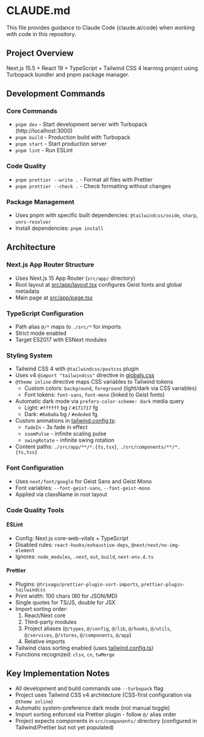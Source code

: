 # CLAUDE.md

This file provides guidance to Claude Code (claude.ai/code) when working with code in this repository.

## Project Overview

Next.js 15.5 + React 19 + TypeScript + Tailwind CSS 4 learning project using Turbopack bundler and pnpm package manager.

## Development Commands

### Core Commands
- `pnpm dev` - Start development server with Turbopack (http://localhost:3000)
- `pnpm build` - Production build with Turbopack
- `pnpm start` - Start production server
- `pnpm lint` - Run ESLint

### Code Quality
- `pnpm prettier --write .` - Format all files with Prettier
- `pnpm prettier --check .` - Check formatting without changes

### Package Management
- Uses pnpm with specific built dependencies: `@tailwindcss/oxide`, `sharp`, `unrs-resolver`
- Install dependencies: `pnpm install`

## Architecture

### Next.js App Router Structure
- Uses Next.js 15 App Router (`src/app/` directory)
- Root layout at [src/app/layout.tsx](src/app/layout.tsx) configures Geist fonts and global metadata
- Main page at [src/app/page.tsx](src/app/page.tsx)

### TypeScript Configuration
- Path alias `@/*` maps to `./src/*` for imports
- Strict mode enabled
- Target ES2017 with ESNext modules

### Styling System
- Tailwind CSS 4 with `@tailwindcss/postcss` plugin
- Uses v4 `@import "tailwindcss"` directive in [globals.css](src/app/globals.css:1)
- `@theme inline` directive maps CSS variables to Tailwind tokens
  - Custom colors: `background`, `foreground` (light/dark via CSS variables)
  - Font tokens: `font-sans`, `font-mono` (linked to Geist fonts)
- Automatic dark mode via `prefers-color-scheme: dark` media query
  - Light: `#ffffff` bg / `#171717` fg
  - Dark: `#0a0a0a` bg / `#ededed` fg
- Custom animations in [tailwind.config.ts](tailwind.config.ts):
  - `fadeIn` - 3s fade in effect
  - `zoomPulse` - infinite scaling pulse
  - `swingRotate` - infinite swing rotation
- Content paths: `./src/app/**/*.{ts,tsx}`, `./src/components/**/*.{ts,tsx}`

### Font Configuration
- Uses `next/font/google` for Geist Sans and Geist Mono
- Font variables: `--font-geist-sans`, `--font-geist-mono`
- Applied via className in root layout

### Code Quality Tools

#### ESLint
- Config: Next.js core-web-vitals + TypeScript
- Disabled rules: `react-hooks/exhaustive-deps`, `@next/next/no-img-element`
- Ignores: `node_modules`, `.next`, `out`, `build`, `next-env.d.ts`

#### Prettier
- Plugins: `@trivago/prettier-plugin-sort-imports`, `prettier-plugin-tailwindcss`
- Print width: 100 chars (80 for JSON/MD)
- Single quotes for TS/JS, double for JSX
- Import sorting order:
  1. React/Next core
  2. Third-party modules
  3. Project aliases (`@/types`, `@/config`, `@/lib`, `@/hooks`, `@/utils`, `@/services`, `@/stores`, `@/components`, `@/app`)
  4. Relative imports
- Tailwind class sorting enabled (uses [tailwind.config.ts](tailwind.config.ts))
- Functions recognized: `clsx`, `cn`, `twMerge`

## Key Implementation Notes

- All development and build commands use `--turbopack` flag
- Project uses Tailwind CSS v4 architecture (CSS-first configuration via `@theme inline`)
- Automatic system-preference dark mode (not manual toggle)
- Import sorting enforced via Prettier plugin - follow `@/` alias order
- Project expects components in `src/components/` directory (configured in Tailwind/Prettier but not yet populated)
